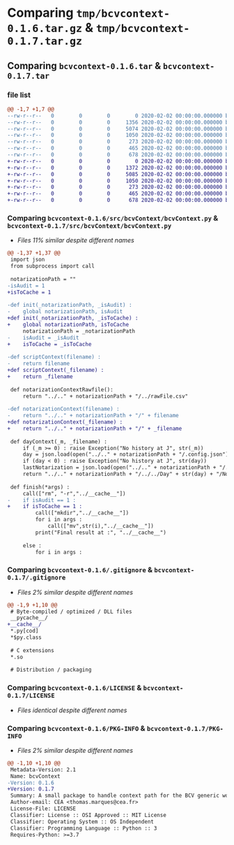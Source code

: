 # Comparing `tmp/bcvcontext-0.1.6.tar.gz` & `tmp/bcvcontext-0.1.7.tar.gz`

## Comparing `bcvcontext-0.1.6.tar` & `bcvcontext-0.1.7.tar`

### file list

```diff
@@ -1,7 +1,7 @@
--rw-r--r--   0        0        0        0 2020-02-02 00:00:00.000000 bcvcontext-0.1.6/src/bcvContext/__init__.py
--rw-r--r--   0        0        0     1356 2020-02-02 00:00:00.000000 bcvcontext-0.1.6/src/bcvContext/bcvContext.py
--rw-r--r--   0        0        0     5074 2020-02-02 00:00:00.000000 bcvcontext-0.1.6/.gitignore
--rw-r--r--   0        0        0     1050 2020-02-02 00:00:00.000000 bcvcontext-0.1.6/LICENSE
--rw-r--r--   0        0        0      273 2020-02-02 00:00:00.000000 bcvcontext-0.1.6/README.md
--rw-r--r--   0        0        0      465 2020-02-02 00:00:00.000000 bcvcontext-0.1.6/pyproject.toml
--rw-r--r--   0        0        0      678 2020-02-02 00:00:00.000000 bcvcontext-0.1.6/PKG-INFO
+-rw-r--r--   0        0        0        0 2020-02-02 00:00:00.000000 bcvcontext-0.1.7/src/bcvContext/__init__.py
+-rw-r--r--   0        0        0     1372 2020-02-02 00:00:00.000000 bcvcontext-0.1.7/src/bcvContext/bcvContext.py
+-rw-r--r--   0        0        0     5085 2020-02-02 00:00:00.000000 bcvcontext-0.1.7/.gitignore
+-rw-r--r--   0        0        0     1050 2020-02-02 00:00:00.000000 bcvcontext-0.1.7/LICENSE
+-rw-r--r--   0        0        0      273 2020-02-02 00:00:00.000000 bcvcontext-0.1.7/README.md
+-rw-r--r--   0        0        0      465 2020-02-02 00:00:00.000000 bcvcontext-0.1.7/pyproject.toml
+-rw-r--r--   0        0        0      678 2020-02-02 00:00:00.000000 bcvcontext-0.1.7/PKG-INFO
```

### Comparing `bcvcontext-0.1.6/src/bcvContext/bcvContext.py` & `bcvcontext-0.1.7/src/bcvContext/bcvContext.py`

 * *Files 11% similar despite different names*

```diff
@@ -1,37 +1,37 @@
 import json
 from subprocess import call
 
 notarizationPath = ""
-isAudit = 1
+isToCache = 1
 
-def init(_notarizationPath, _isAudit) :
-    global notarizationPath, isAudit
+def init(_notarizationPath, _isToCache) :
+    global notarizationPath, isToCache
     notarizationPath = _notarizationPath
-    isAudit = _isAudit
+    isToCache = _isToCache
 
-def scriptContext(filename) :
-    return filename
+def scriptContext(_filename) :
+    return _filename
 
 def notarizationContextRawfile():
     return "../.." + notarizationPath + "/../rawFile.csv"
 
-def notarizationContext(filename) :
-    return "../.." + notarizationPath + "/" + filename
+def notarizationContext(_filename) :
+    return "../.." + notarizationPath + "/" + _filename
 
 def dayContext(_m, _filename) :
     if (_m >= 0) : raise Exception("No history at J", str(_m))
     day = json.load(open("../.." + notarizationPath + "/.config.json"))["day"] + _m
     if (day < 0) : raise Exception("No history at J", str(day))
     lastNotarization = json.load(open("../.." + notarizationPath + "/../../Day" + str(day) + "/.dayConfig.json"))["lastNotarization"]
     return "../.." + notarizationPath + "/../../Day" + str(day) + "/Notarization" + str(lastNotarization) + "/" + _filename
 
 def finish(*args) :
     call(["rm", "-r","../__cache__"])
-    if isAudit == 1 :
+    if isToCache == 1 :
         call(["mkdir","../__cache__"])
         for i in args :
             call(["mv",str(i),"../__cache__"])
         print("Final result at :", "../__cache__")
 
     else : 
         for i in args :
```

### Comparing `bcvcontext-0.1.6/.gitignore` & `bcvcontext-0.1.7/.gitignore`

 * *Files 2% similar despite different names*

```diff
@@ -1,9 +1,10 @@
 # Byte-compiled / optimized / DLL files
 __pycache__/
+__cache__/
 *.py[cod]
 *$py.class
 
 # C extensions
 *.so
 
 # Distribution / packaging
```

### Comparing `bcvcontext-0.1.6/LICENSE` & `bcvcontext-0.1.7/LICENSE`

 * *Files identical despite different names*

### Comparing `bcvcontext-0.1.6/PKG-INFO` & `bcvcontext-0.1.7/PKG-INFO`

 * *Files 2% similar despite different names*

```diff
@@ -1,10 +1,10 @@
 Metadata-Version: 2.1
 Name: bcvContext
-Version: 0.1.6
+Version: 0.1.7
 Summary: A small package to handle context path for the BCV generic workflow
 Author-email: CEA <thomas.marques@cea.fr>
 License-File: LICENSE
 Classifier: License :: OSI Approved :: MIT License
 Classifier: Operating System :: OS Independent
 Classifier: Programming Language :: Python :: 3
 Requires-Python: >=3.7
```

